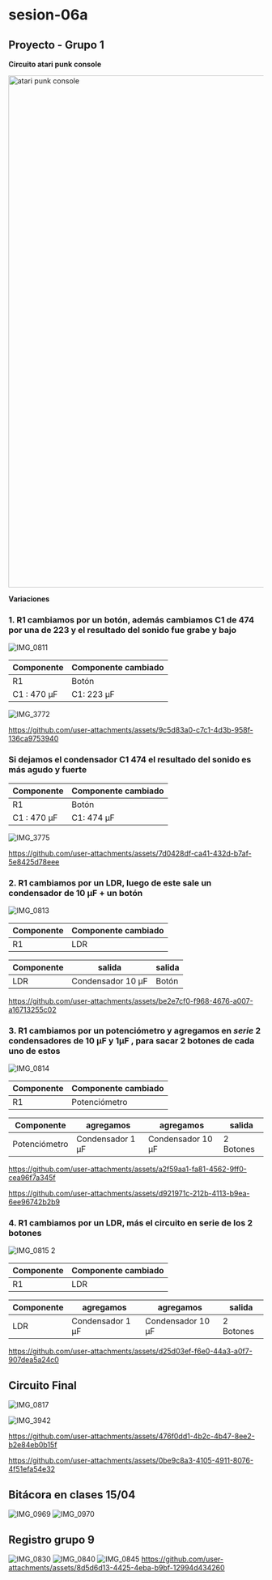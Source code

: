 # sesion-06a

## Proyecto - Grupo 1

**Circuito atari punk console**

<img width="1012" alt="atari punk console" src="https://github.com/user-attachments/assets/9eeeac5b-9c71-43d8-9f34-83ca12d27867" />

**Variaciones**

### 1. R1 cambiamos por un  botón, además cambiamos C1 de 474 por una de 223 y el resultado del sonido fue grabe y bajo

   ![IMG_0811](https://github.com/user-attachments/assets/3e6fdd0f-16a0-4e16-bd31-2e279627211b)

| Componente | Componente cambiado |
|----|---|
|R1| Botón |
| C1 : 470 µF | C1: 223 µF |

![IMG_3772](https://github.com/user-attachments/assets/88163ec1-9de1-4069-977e-621f47c0f233)

<https://github.com/user-attachments/assets/9c5d83a0-c7c1-4d3b-958f-136ca9753940>

### Si dejamos el condensador C1 474 el resultado del sonido es más agudo y fuerte

| Componente | Componente cambiado |
|----|---|
|R1| Botón |
| C1 : 470 µF | C1: 474 µF |

![IMG_3775](https://github.com/user-attachments/assets/53e81270-cb53-45c3-b02f-1e9c43621570)

<https://github.com/user-attachments/assets/7d0428df-ca41-432d-b7af-5e8425d78eee>

### 2. R1 cambiamos por un LDR, luego de este sale un condensador de 10 µF + un botón

![IMG_0813](https://github.com/user-attachments/assets/d82413e3-40bf-46f7-9ea9-bceed9ea5013)

| Componente | Componente cambiado |
|----|---|
|R1| LDR |

| Componente | salida | salida |
|---|---|---|
| LDR | Condensador 10 µF | Botón |

<https://github.com/user-attachments/assets/be2e7cf0-f968-4676-a007-a16713255c02>

### 3. R1 cambiamos por un potenciómetro y agregamos en _serie_ 2 condensadores de 10 µF y 1µF , para sacar 2 botones de cada uno de estos

![IMG_0814](https://github.com/user-attachments/assets/94f8ce6f-beeb-4486-b13d-5d8407f352e5)

| Componente | Componente cambiado |
|----|---|
|R1| Potenciómetro |

| Componente | agregamos | agregamos | salida |
|---|---|---|---|
| Potenciómetro | Condensador 1 µF | Condensador 10 µF| 2 Botones |

<https://github.com/user-attachments/assets/a2f59aa1-fa81-4562-9ff0-cea96f7a345f>

<https://github.com/user-attachments/assets/d921971c-212b-4113-b9ea-6ee96742b2b9>

### 4. R1 cambiamos por un LDR, más el circuito en serie de los 2 botones

![IMG_0815 2](https://github.com/user-attachments/assets/bd5a91c9-3918-44ca-bc94-db6f5e8d43ed)

| Componente | Componente cambiado |
|----|---|
|R1| LDR |

| Componente | agregamos | agregamos | salida |
|---|---|---|---|
| LDR | Condensador 1 µF | Condensador 10 µF| 2 Botones |

<https://github.com/user-attachments/assets/d25d03ef-f6e0-44a3-a0f7-907dea5a24c0>

## Circuito Final

![IMG_0817](https://github.com/user-attachments/assets/6c13e793-f46b-471e-a621-cb1816d00726)

![IMG_3942](https://github.com/user-attachments/assets/f615b6fb-2ddd-4202-bdeb-8cebbfebf0cb)

<https://github.com/user-attachments/assets/476f0dd1-4b2c-4b47-8ee2-b2e84eb0b15f>

<https://github.com/user-attachments/assets/0be9c8a3-4105-4911-8076-4f51efa54e32>

## Bitácora en clases 15/04

![IMG_0969](https://github.com/user-attachments/assets/9336d784-5ffc-4e4b-bbd3-edd370f6dbc2)
![IMG_0970](https://github.com/user-attachments/assets/a63dba0b-3693-4900-bae3-888fb07f788b)

## Registro grupo 9

![IMG_0830](https://github.com/user-attachments/assets/7b315d8b-feeb-405d-968c-59c0afe82177)
![IMG_0840](https://github.com/user-attachments/assets/87af667c-01d0-4e15-8241-314afb8dc0da)
![IMG_0845](https://github.com/user-attachments/assets/161dd797-b908-4427-a1ab-21727daa0dbf)
<https://github.com/user-attachments/assets/8d5d6d13-4425-4eba-b9bf-12994d434260>
